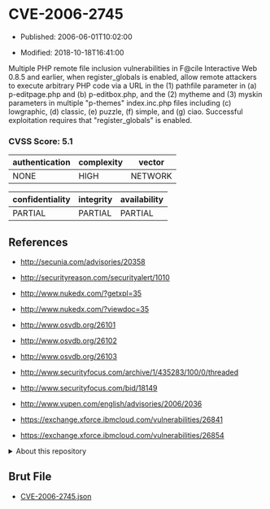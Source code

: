 # CVE-2006-2745

- Published: 2006-06-01T10:02:00

- Modified: 2018-10-18T16:41:00

Multiple PHP remote file inclusion vulnerabilities in F@cile Interactive Web 0.8.5 and earlier, when register_globals is enabled, allow remote attackers to execute arbitrary PHP code via a URL in the (1) pathfile parameter in (a) p-editpage.php and (b) p-editbox.php, and the (2) mytheme and (3) myskin parameters in multiple "p-themes" index.inc.php files including (c) lowgraphic, (d) classic, (e) puzzle, (f) simple, and (g) ciao. Successful exploitation requires that "register_globals" is enabled.

### CVSS Score: **5.1**

| authentication | complexity | vector |
| --- | --- | --- |
| NONE | HIGH | NETWORK |

| confidentiality | integrity | availability |
| --- | --- | --- |
| PARTIAL | PARTIAL | PARTIAL |

## References

* http://secunia.com/advisories/20358

* http://securityreason.com/securityalert/1010

* http://www.nukedx.com/?getxpl=35

* http://www.nukedx.com/?viewdoc=35

* http://www.osvdb.org/26101

* http://www.osvdb.org/26102

* http://www.osvdb.org/26103

* http://www.securityfocus.com/archive/1/435283/100/0/threaded

* http://www.securityfocus.com/bid/18149

* http://www.vupen.com/english/advisories/2006/2036

* https://exchange.xforce.ibmcloud.com/vulnerabilities/26841

* https://exchange.xforce.ibmcloud.com/vulnerabilities/26854

<details>
<summary>About this repository</summary> 

  This repository is part of the project [Live Hack CVE](https://github.com/Live-Hack-CVE). Main website can be found [www.live-hack.org](https://www.live-hack.org) 
  
  Made by [Sn0wAlice](https://github.com/Sn0wAlice) for the people that care about security and need to have a feed of the latest CVEs. Hope you enjoy it, don't forget to star the repo and follow me on [Twitter](https://twitter.com/Sn0wAlice) and [Github](https://github.com/Sn0wAlice). And that is my [personnal website](https://www.alice-snow.me/)

  - [Home Page](https://github.com/Live-Hack-CVE)
  - [Framework](https://github.com/Live-Hack-CVE/cve-framework)
  - [CVE database](https://github.com/Live-Hack-CVE/full_database)
  - [Changelog](https://github.com/Live-Hack-CVE/Changelog)
</details>

## Brut File

* [CVE-2006-2745.json](https://raw.githubusercontent.com/Live-Hack-CVE/full_database/main/cves/2006/CVE-2006-2745.json)

